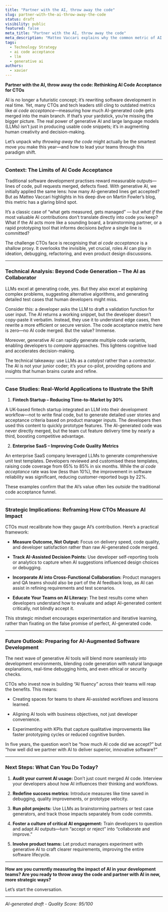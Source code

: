 ```yaml
---
title: "Partner with the AI, throw away the code"
slug: partner-with-the-ai-throw-away-the-code
status: draft
visibility: public
featured: false
meta_title: "Partner with the AI, throw away the code"
meta_description: "Matteo Vaccari explains why the common metric of AI code acceptance has a big hole, and how an LLM can be valuable even if you throw away its code."
tags:
  - Technology Strategy
  - ai code acceptance
  - llm
  - generative ai
authors:
  - xavier
---
```


**Partner with the AI, throw away the code: Rethinking AI Code Acceptance for CTOs**

AI is no longer a futuristic concept; it’s rewriting software development in real time. Yet, many CTOs and tech leaders still cling to outdated metrics like *ai code acceptance*—measuring how much AI-generated code gets merged into the main branch. If that’s your yardstick, you’re missing the bigger picture. The real power of generative AI and large language models (LLMs) isn’t just in producing usable code snippets; it’s in augmenting human creativity and decision-making. 

Let’s unpack why *throwing away the code* might actually be the smartest move you make this year—and how to lead your teams through this paradigm shift.

---

### Context: The Limits of AI Code Acceptance

Traditional software development practises reward measurable outputs—lines of code, pull requests merged, defects fixed. With generative AI, we initially applied the same lens: how many AI-generated lines get accepted? But as Matteo Vaccari highlights in his deep dive on Martin Fowler’s blog, this metric has a glaring blind spot. 

It’s a classic case of “what gets measured, gets managed” — but *what if* the most valuable AI contributions don’t translate directly into code you keep? What if the AI acts more like a sounding board, a brainstorming partner, or a rapid prototyping tool that informs decisions *before* a single line is committed?

The challenge CTOs face is recognising that *ai code acceptance* is a shallow proxy. It overlooks the invisible, yet crucial, roles AI can play in ideation, debugging, refactoring, and even product design discussions.

---

### Technical Analysis: Beyond Code Generation – The AI as Collaborator

LLMs excel at generating code, yes. But they also excel at explaining complex problems, suggesting alternative algorithms, and generating detailed test cases that human developers might miss.

Consider this: a developer asks the LLM to draft a validation function for user input. The AI returns a working snippet, but the developer doesn’t copy-paste it verbatim. Instead, they use it to understand edge cases, then rewrite a more efficient or secure version. The code acceptance metric here is zero—no AI code merged. But the value? Immense.

Moreover, generative AI can rapidly generate multiple code variants, enabling developers to *compare* approaches. This lightens cognitive load and accelerates decision-making.

The technical takeaway: use LLMs as a *catalyst* rather than a *contractor*. The AI is not your junior coder; it’s your co-pilot, providing options and insights that human brains curate and refine.

---

### Case Studies: Real-World Applications to Illustrate the Shift

1. **Fintech Startup – Reducing Time-to-Market by 30%**

A UK-based fintech startup integrated an LLM into their development workflow—not to write final code, but to generate detailed user stories and acceptance criteria based on product manager inputs. The developers then used this content to quickly prototype features. The AI-generated code was never directly merged, but the team cut feature delivery time by nearly a third, boosting competitive advantage.

2. **Enterprise SaaS – Improving Code Quality Metrics**

An enterprise SaaS company leveraged LLMs to generate comprehensive unit test templates. Developers reviewed and customised these templates, raising code coverage from 65% to 85% in six months. While the *ai code acceptance* rate was low (less than 10%), the improvement in software reliability was significant, reducing customer-reported bugs by 22%.

These examples confirm that the AI’s value often lies *outside* the traditional code acceptance funnel.

---

### Strategic Implications: Reframing How CTOs Measure AI Impact

CTOs must recalibrate how they gauge AI’s contribution. Here’s a practical framework:

- **Measure Outcome, Not Output:** Focus on delivery speed, code quality, and developer satisfaction rather than raw AI-generated code merged.
  
- **Track AI-Assisted Decision Points:** Use developer self-reporting tools or analytics to capture when AI suggestions influenced design choices or debugging.

- **Incorporate AI into Cross-Functional Collaboration:** Product managers and QA teams should also be part of the AI feedback loop, as AI can assist in refining requirements and test scenarios.

- **Educate Your Teams on AI Literacy:** The best results come when developers understand how to evaluate and adapt AI-generated content critically, not blindly accept it.

This strategic mindset encourages experimentation and iterative learning, rather than fixating on the false promise of perfect, AI-generated code.

---

### Future Outlook: Preparing for AI-Augmented Software Development

The next wave of generative AI tools will blend more seamlessly into development environments, blending code generation with natural language explanations, real-time debugging hints, and even ethical or security checks.

CTOs who invest now in building “AI fluency” across their teams will reap the benefits. This means:

- Creating spaces for teams to share AI-assisted workflows and lessons learned.

- Aligning AI tools with business objectives, not just developer convenience.

- Experimenting with KPIs that capture qualitative improvements like faster prototyping cycles or reduced cognitive burden.

In five years, the question won’t be “how much AI code did we accept?” but “how well did we partner with AI to deliver superior, innovative software?”

---

### Next Steps: What Can You Do Today?

1. **Audit your current AI usage:** Don’t just count merged AI code. Interview your developers about how AI influences their thinking and workflows.

2. **Redefine success metrics:** Introduce measures like time saved in debugging, quality improvements, or prototype velocity.

3. **Run pilot projects:** Use LLMs as brainstorming partners or test case generators, and track those impacts separately from code commits.

4. **Foster a culture of critical AI engagement:** Train developers to question and adapt AI outputs—turn “accept or reject” into “collaborate and improve.”

5. **Involve product teams:** Let product managers experiment with generative AI to craft clearer requirements, improving the entire software lifecycle.

---

**How are you currently measuring the impact of AI in your development teams? Are you ready to throw away the code and partner with AI in new, more strategic ways?** 

Let’s start the conversation.

---

*AI-generated draft - Quality Score: 95/100*